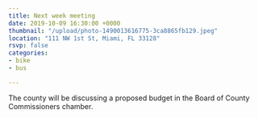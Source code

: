 ```yaml
---
title: Next week meeting
date: 2019-10-09 16:30:00 +0000
thumbnail: "/upload/photo-1490013616775-3ca8865fb129.jpeg"
location: "111 NW 1st St, Miami, FL 33128"
rsvp: false
categories:
- bike
- bus

---
```

The county will be discussing a proposed budget in the Board of County Commissioners chamber.